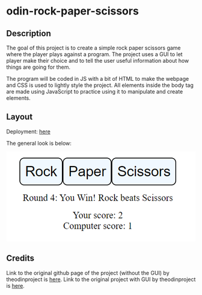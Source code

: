 # odin-rock-paper-scissors

## Description

The goal of this project is to create a simple rock paper scissors game where the player plays against a program. The project uses a GUI to let player make their choice and to tell the user useful information about how things are going for them.

The program will be coded in JS with a bit of HTML to make the webpage and CSS is used to lightly style the project. All elements inside the body tag are made using JavaScript to practice using it to manipulate and create elements.

## Layout

Deployment: [here](https://juhalo.github.io/odin-rock-paper-scissors/)

The general look is below:

![Layout of the page](./layout.png)

## Credits

Link to the original github page of the project (without the GUI) by theodinproject is [here](https://github.com/TheOdinProject/curriculum/blob/main/foundations/javascript_basics/project_rock_paper_scissors.md).
Link to the original project with GUI by theodinproject is [here](https://github.com/TheOdinProject/curriculum/blob/main/foundations/javascript_basics/revisiting_rock_paper_scissors.md).
